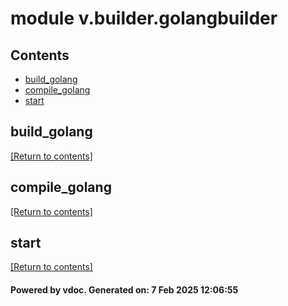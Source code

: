 # module v.builder.golangbuilder


## Contents
- [build_golang](#build_golang)
- [compile_golang](#compile_golang)
- [start](#start)

## build_golang
[[Return to contents]](#Contents)

## compile_golang
[[Return to contents]](#Contents)

## start
[[Return to contents]](#Contents)

#### Powered by vdoc. Generated on: 7 Feb 2025 12:06:55
